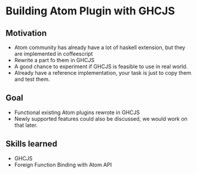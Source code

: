 # Building Atom Plugin with GHCJS



## Motivation

* Atom community has already have a lot of haskell extension, but they are implemented in coffeescript
* Rewrite a part fo them in GHCJS
* A good chance to experiment if GHCJS is feasible to use in real world.
* Already have a reference implementation, your task is just to copy them and test them.

## Goal

* Functional existing Atom plugins rewrote in GHCJS
* Newly supported features could also be discussed, we would work on that later.


## Skills learned

* GHCJS
* Foreign Function Binding with Atom API